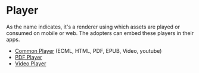 # Player

As the name indicates, it's a renderer using which assets are played or consumed on mobile or web. The adopters can embed these players in their apps.

* [Common Player](https://github.com/project-sunbird/sunbird-content-player) (ECML, HTML, PDF, EPUB, Video, youtube)
* [PDF Player](https://github.com/project-sunbird/sunbird-pdf-player)
* [Video Player](https://github.com/project-sunbird/sunbird-video-player)
